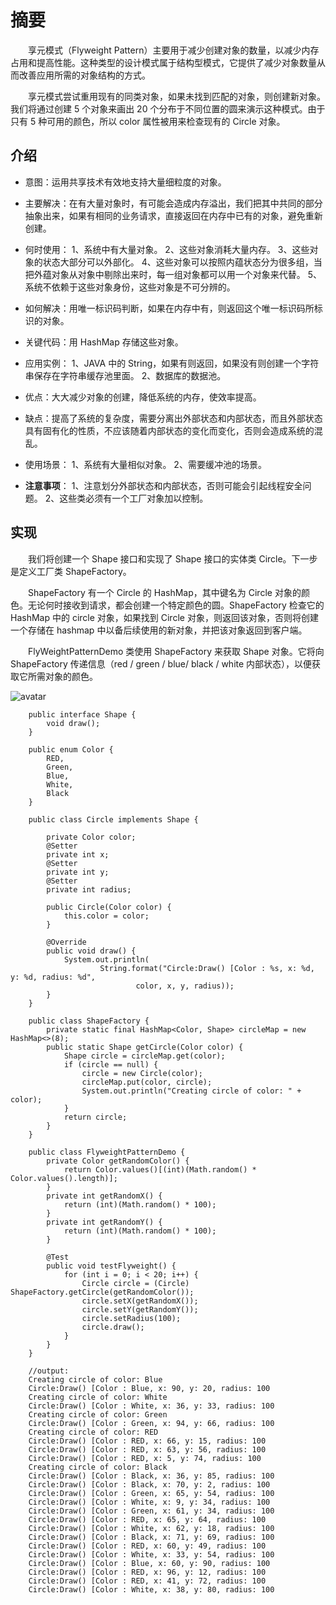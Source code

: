 
# 摘要

&emsp;&emsp;享元模式（Flyweight Pattern）主要用于减少创建对象的数量，以减少内存占用和提高性能。这种类型的设计模式属于结构型模式，它提供了减少对象数量从而改善应用所需的对象结构的方式。

&emsp;&emsp;享元模式尝试重用现有的同类对象，如果未找到匹配的对象，则创建新对象。我们将通过创建 5 个对象来画出 20 个分布于不同位置的圆来演示这种模式。由于只有 5 种可用的颜色，所以 color 属性被用来检查现有的 Circle 对象。

## 介绍

- 意图：运用共享技术有效地支持大量细粒度的对象。
- 主要解决：在有大量对象时，有可能会造成内存溢出，我们把其中共同的部分抽象出来，如果有相同的业务请求，直接返回在内存中已有的对象，避免重新创建。
- 何时使用： 1、系统中有大量对象。 2、这些对象消耗大量内存。 3、这些对象的状态大部分可以外部化。 4、这些对象可以按照内蕴状态分为很多组，当把外蕴对象从对象中剔除出来时，每一组对象都可以用一个对象来代替。 5、系统不依赖于这些对象身份，这些对象是不可分辨的。
- 如何解决：用唯一标识码判断，如果在内存中有，则返回这个唯一标识码所标识的对象。
- 关键代码：用 HashMap 存储这些对象。
- 应用实例： 1、JAVA 中的 String，如果有则返回，如果没有则创建一个字符串保存在字符串缓存池里面。 2、数据库的数据池。

- 优点：大大减少对象的创建，降低系统的内存，使效率提高。
- 缺点：提高了系统的复杂度，需要分离出外部状态和内部状态，而且外部状态具有固有化的性质，不应该随着内部状态的变化而变化，否则会造成系统的混乱。
- 使用场景： 1、系统有大量相似对象。 2、需要缓冲池的场景。
- **注意事项**： 1、注意划分外部状态和内部状态，否则可能会引起线程安全问题。 2、这些类必须有一个工厂对象加以控制。

## 实现

&emsp;&emsp;我们将创建一个 Shape 接口和实现了 Shape 接口的实体类 Circle。下一步是定义工厂类 ShapeFactory。

&emsp;&emsp;ShapeFactory 有一个 Circle 的 HashMap，其中键名为 Circle 对象的颜色。无论何时接收到请求，都会创建一个特定颜色的圆。ShapeFactory 检查它的 HashMap 中的 circle 对象，如果找到 Circle 对象，则返回该对象，否则将创建一个存储在 hashmap 中以备后续使用的新对象，并把该对象返回到客户端。

&emsp;&emsp;FlyWeightPatternDemo 类使用 ShapeFactory 来获取 Shape 对象。它将向 ShapeFactory 传递信息（red / green / blue/ black / white 内部状态），以便获取它所需对象的颜色。

![avatar](https://cdn.jsdelivr.net/gh/facedamon/markdownps2@master/design-pattern/struct/1616398933.jpg)

        public interface Shape {
            void draw();
        }

        public enum Color {
            RED,
            Green,
            Blue,
            White,
            Black
        }

        public class Circle implements Shape {

            private Color color;
            @Setter
            private int x;
            @Setter
            private int y;
            @Setter
            private int radius;

            public Circle(Color color) {
                this.color = color;
            }

            @Override
            public void draw() {
                System.out.println(
                        String.format("Circle:Draw() [Color : %s, x: %d, y: %d, radius: %d",
                                color, x, y, radius));
            }
        }

        public class ShapeFactory {
            private static final HashMap<Color, Shape> circleMap = new HashMap<>(8);
            public static Shape getCircle(Color color) {
                Shape circle = circleMap.get(color);
                if (circle == null) {
                    circle = new Circle(color);
                    circleMap.put(color, circle);
                    System.out.println("Creating circle of color: " + color);
                }
                return circle;
            }
        }

        public class FlyweightPatternDemo {
            private Color getRandomColor() {
                return Color.values()[(int)(Math.random() * Color.values().length)];
            }
            private int getRandomX() {
                return (int)(Math.random() * 100);
            }
            private int getRandomY() {
                return (int)(Math.random() * 100);
            }

            @Test
            public void testFlyweight() {
                for (int i = 0; i < 20; i++) {
                    Circle circle = (Circle) ShapeFactory.getCircle(getRandomColor());
                    circle.setX(getRandomX());
                    circle.setY(getRandomY());
                    circle.setRadius(100);
                    circle.draw();
                }
            }
        }

        //output:
        Creating circle of color: Blue
        Circle:Draw() [Color : Blue, x: 90, y: 20, radius: 100
        Creating circle of color: White
        Circle:Draw() [Color : White, x: 36, y: 33, radius: 100
        Creating circle of color: Green
        Circle:Draw() [Color : Green, x: 94, y: 66, radius: 100
        Creating circle of color: RED
        Circle:Draw() [Color : RED, x: 66, y: 15, radius: 100
        Circle:Draw() [Color : RED, x: 63, y: 56, radius: 100
        Circle:Draw() [Color : RED, x: 5, y: 74, radius: 100
        Creating circle of color: Black
        Circle:Draw() [Color : Black, x: 36, y: 85, radius: 100
        Circle:Draw() [Color : Black, x: 70, y: 2, radius: 100
        Circle:Draw() [Color : Green, x: 65, y: 54, radius: 100
        Circle:Draw() [Color : White, x: 9, y: 34, radius: 100
        Circle:Draw() [Color : Green, x: 61, y: 34, radius: 100
        Circle:Draw() [Color : RED, x: 65, y: 64, radius: 100
        Circle:Draw() [Color : White, x: 62, y: 18, radius: 100
        Circle:Draw() [Color : Black, x: 71, y: 69, radius: 100
        Circle:Draw() [Color : RED, x: 60, y: 49, radius: 100
        Circle:Draw() [Color : White, x: 33, y: 54, radius: 100
        Circle:Draw() [Color : Blue, x: 60, y: 90, radius: 100
        Circle:Draw() [Color : RED, x: 96, y: 12, radius: 100
        Circle:Draw() [Color : RED, x: 41, y: 72, radius: 100
        Circle:Draw() [Color : White, x: 38, y: 80, radius: 100